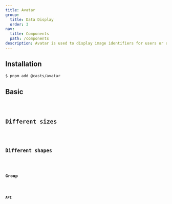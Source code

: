 ```yaml
---
title: Avatar
group:
  title: Data Display
  order: 3
nav:
  title: Components
  path: /components
description: Avatar is used to display image identifiers for users or other entities.
---
```


## Installation

```bash
$ pnpm add @casts/avatar
```

## Basic

<code src="../examples/basic" />

## Different sizes

<code src="../examples/sizes" />

## Different shapes

<code src="../examples/shapes" />

## Group

<code src="../examples/group" />

## API

<API src="@casts/avatar"></API>
